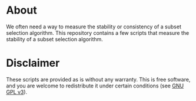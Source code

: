 # About

We often need a way to measure the stability or consistency of a subset selection algorithm. This repository contains a few scripts that measure the stability of a subset selection algorithm. 

# Disclaimer

These scripts are provided as is without any warranty. This is free software, and you are welcome to redistribute it under certain conditions (see [GNU GPL v3](https://www.gnu.org/copyleft/gpl.html)). 
